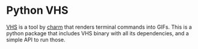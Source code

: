 # Python VHS

[VHS] is a tool by [charm] that renders terminal commands into GIFs.
This is a python package that includes VHS binary with all its dependencies,
and a simple API to run those.

[VHS]: https://github.com/charmbracelet/vhs
[charm]: https://charm.sh/
